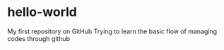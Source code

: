 # hello-world
My first repository on GitHub
Trying to learn the basic flow of managing codes through github
